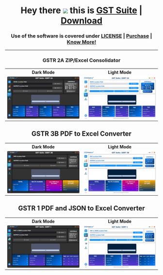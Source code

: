 <h1 align='center'>Hey there <img src="https://media.giphy.com/media/hvRJCLFzcasrR4ia7z/giphy.gif" width="25px"> this is <a href='https://drive.google.com/uc?id=1sJV9533HZ_SKC0O6aJdIOnE-qWG3oyma&export=download'>GST Suite</a> | <a href='https://drive.google.com/uc?id=1sJV9533HZ_SKC0O6aJdIOnE-qWG3oyma&export=download'>Download</a></h1>
<h3 align='center'>Use of the software is covered under <a href='https://github.com/FinTechChef/GST-Suite/blob/main/LICENSE.md'>LICENSE</a> | <a href='https://wa.me/p/3908362822540630/919354418851'>Purchase</a> | <a href='https://wa.me/p/3908362822540630/919354418851'>Know More!</a></h3>

---

<h3 align='center'>GSTR 2A ZIP/Excel Consolidator</h2>
<p align="center">
  <table style="width:100%">
    <tr>
      <th>
        Dark Mode
      </th>
      <th>
        Light Mode
      </th>
    </tr>
    <tr>
      <td>
        <img src="https://github.com/FinTechChef/FinTechChef/blob/main/GSTR%202A%20-%20Dark%20P.png" width="100%" title="GSTR 2A Dark" alt="GSTR 2A Dark">
      </td>
      <td>
        <img src="https://github.com/FinTechChef/FinTechChef/blob/main/GSTR%202A%20-%20Light%20P.png" width="100%" title="GSTR 2A Light" alt="GSTR 2A Light">
      </td>
    </tr>
  </table>
</p>
<h2 align='center'>GSTR 3B PDF to Excel Converter</h2>
<p align="center">
  <table style="width:100%">
    <tr>
      <th>
        Dark Mode
      </th>
      <th>
        Light Mode
      </th>
    </tr>
    <tr>
      <td>
        <img src="https://github.com/FinTechChef/FinTechChef/blob/main/GSTR%203B%20-%20Dark%20P.png" width="100%" title="GSTR 3B Dark" alt="GSTR 3B Dark">
      </td>
      <td>
        <img src="https://github.com/FinTechChef/FinTechChef/blob/main/GSTR%203B%20-%20Light%20P.png" width="100%" title="GSTR 3B Light" alt="GSTR 3B Light">
      </td>
    </tr>
  </table>
</p>
<h2 align='center'>GSTR 1 PDF and JSON to Excel Converter</h2>
<p align="center">
  <table style="width:100%">
    <tr>
      <th>
        Dark Mode
      </th>
      <th>
        Light Mode
      </th>
    </tr>
    <tr>
      <td>
        <img src="https://github.com/FinTechChef/FinTechChef/blob/main/GSTR%201%20-%20Dark%20P.png" width="100%" title="GSTR 1 Dark" alt="GSTR 1 Dark">
      </td>
      <td>
        <img src="https://github.com/FinTechChef/FinTechChef/blob/main/GSTR%201%20-%20Light%20P.png" width="100%" title="GSTR 1 Light" alt="GSTR 1 Light">
      </td>
    </tr>
  </table>
</p>
